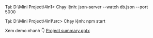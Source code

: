 Tại: D:\Mini Project\4in1> Chạy lệnh:  json-server --watch db.json --port 5000


Tại: D:\Mini Project\4in1\src> Chạy lệnh: npm start



Xem demo nhanh
      👇
[Project summary.pptx](https://github.com/user-attachments/files/20676450/Project.summary.pptx)
